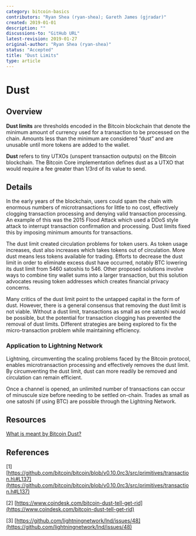 ```yaml
---
category: bitcoin-basics
contributors: "Ryan Shea (ryan-shea); Gareth James (gjradar)"
created: 2019-01-01
description: ""
discussions-to: "GitHub URL"
latest-revision: 2019-01-27
original-author: "Ryan Shea (ryan-shea)"
status: "Accepted"
title: "Dust Limits"
type: article
---
```


# Dust

## Overview

**Dust limits** are thresholds encoded in the Bitcoin blockchain that denote the minimum amount of currency used for a transaction to be processed on the chain. Amounts less than the minimum are considered “dust” and are unusable until more tokens are added to the wallet.

**Dust** refers to tiny UTXOs \(unspent transaction outputs\) on the Bitcoin blockchain. The Bitcoin Core implementation defines dust as a UTXO that would require a fee greater than 1/3rd of its value to send.

## Details

In the early years of the blockchain, users could spam the chain with enormous numbers of microtransactions for little to no cost, effectively clogging transaction processing and denying valid transaction processing. An example of this was the 2015 Flood Attack which used a DDoS style attack to interrupt transaction confirmation and processing. Dust limits fixed this by imposing minimum amounts for transactions.  


The dust limit created circulation problems for token users. As token usage increases, dust also increases which takes tokens out of circulation. More dust means less tokens available for trading. Efforts to decrease the dust limit in order to eliminate excess dust have occurred, notably BTC lowering its dust limit from 5460 satoshis to 546. Other proposed solutions involve ways to combine tiny wallet sums into a larger transaction, but this solution advocates reusing token addresses which creates financial privacy concerns.  


Many critics of the dust limit point to the untapped capital in the form of dust. However, there is a general consensus that removing the dust limit is not viable. Without a dust limit, transactions as small as one satoshi would be possible, but the potential for transaction clogging has prevented the removal of dust limits. Different strategies are being explored to fix the micro-transaction problem while maintaining efficiency.

### Application to Lightning Network

Lightning, circumventing the scaling problems faced by the Bitcoin protocol, enables microtransaction processing and effectively removes the dust limit. By circumventing the dust limit, dust can more readily be removed and circulation can remain efficient.

Once a channel is opened, an unlimited number of transactions can occur of minuscule size before needing to be settled on-chain. Trades as small as one satoshi \(if using BTC\) are possible through the Lightning Network.

## Resources

[What is meant by Bitcoin Dust?](https://bitcoin.stackexchange.com/questions/10986/what-is-meant-by-bitcoin-dust)

## References

\[1\] [https://github.com/bitcoin/bitcoin/blob/v0.10.0rc3/src/primitives/transaction.h\#L137](https://github.com/bitcoin/bitcoin/blob/v0.10.0rc3/src/primitives/transaction.h#L137)

\[2\] [https://www.coindesk.com/bitcoin-dust-tell-get-rid](https://www.coindesk.com/bitcoin-dust-tell-get-rid)

\[3\] [https://github.com/lightningnetwork/lnd/issues/48](https://github.com/lightningnetwork/lnd/issues/48)
